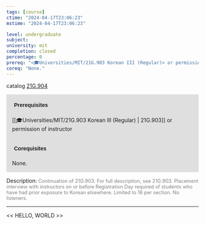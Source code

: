 ```yaml
---
tags: [course]
ctime: "2024-04-17T23:06:23"
mstime: "2024-04-17T23:06:23"

level: undergraduate
subject: 
university: mit
completion: closed
percentage: 0
prereq: "<🎓Universities/MIT/21G.903 Korean III (Regular)> or permission of instructor"
coreq: "None."
---
```


catalog [21G.904](http://student.mit.edu/catalog/m21Go.html#21G.904)

<span style="display: block; padding: 15px; background-color: rgb(100, 100, 100, 0.2);"><font id="m_prereq2224_0" style="display: block; font-family: Arial, sans-serif; font-weight: bold; padding: 5px">Prerequisites</font><br><span id="prereq2224_0">[[🎓Universities/MIT/21G.903 Korean III (Regular) | 21G.903]] or permission of instructor</span></span>
<span style="display: block; padding: 15px; background-color: rgb(100, 100, 100, 0.2);"><font id="m_coreq2224_0" style="display: block; font-family: Arial, sans-serif; font-weight: bold; padding: 5px">Corequisites</font><br><span id="coreq2224_0">None.</span></span>

<font style="">Description:</font>
<font style="color: grey; font-size: 0.8rem;">Continuation of 21G.903. For full description, see 21G.903. Placement interview with instructors on or before Registration Day required of students who have had prior exposure to Korean elsewhere. Limited to 16 per section. No listeners.</font>



---

<< HELLO, WORLD >>
